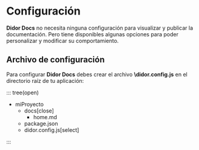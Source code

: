 # Configuración

**Didor Docs** no necesita ninguna configuración para visualizar y publicar la documentación. Pero tiene disponibles algunas opciones para poder personalizar y modificar su comportamiento.

## Archivo de configuración

Para configurar **Didor Docs** debes crear el archivo **\didor.config.js** en el directorio raíz de tu aplicación:

::: tree(open)

- miProyecto
  - docs[close]
    - home.md
  - package.json
  - didor.config.js[select]

:::

